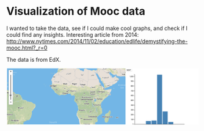 # Visualization of Mooc data

I wanted to take the data, see if I could make cool graphs,
and check if I could find any insights. Interesting article from 2014: http://www.nytimes.com/2014/11/02/education/edlife/demystifying-the-mooc.html?_r=0

The data is from EdX.

![alt tag](https://github.com/VictorHom/educationAnalysis/blob/master/education.png)
